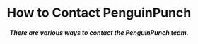 
# How to Contact PenguinPunch
##### There are various ways to contact the PenguinPunch team.

<style>
/* Hide the extraneous post related stuff */
.image, header, aside {
    display: none;
}

h1, h5, .row {
    text-align: center;
}

.row {
    height: 5em;
}

.col-md-3 {
    height: 100%;
}

.col-md-3 i  {
    height: 110px;
    width: 110px;
}

.col-md-3 .fa-twitter, .col-md-3 .fa-facebook, .col-md-3 .fa-slack {
    padding-top: 15px;
}


</style>

<div class="row">
    <a class="col-md-3" href="https://twitter.com/penguinpunch16">
      <i class="fa fa-twitter fa-5x"></i>
    </a>
    <a class="col-md-3" href="https://facebook.com/penguinpunch">
      <i class="fa fa-facebook fa-5x"></i>
    </a>
    <a class="col-md-3" href="mailto:questions@penguinpunch.com">
      <i class="fa fa-envelope fa-5x" aria-hidden="true"></i>
    </a>
    <a class="col-md-3" href="https://penguinpunch.slack.com">
      <i class="fa fa-slack fa-5x" aria-hidden="true"></i>
    </a>
</div>
